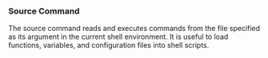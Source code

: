 
### Source Command

The source command reads and executes commands from the file specified as its argument in the current shell environment. It is useful to load functions, variables, and configuration files into shell scripts.
